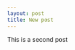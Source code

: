 ```yaml
---
layout: post
title: New post
---
```


This is a second post

<script type="text/javascript" src="https://cdnjs.buymeacoffee.com/1.0.0/button.prod.min.js" data-name="bmc-button" data-slug="techtovar" data-color="#FFDD00" data-emoji="🍌"  data-font="Cookie" data-text="Buy me a piece of fruit" data-outline-color="#000000" data-font-color="#000000" data-coffee-color="#ffffff" ></script>
